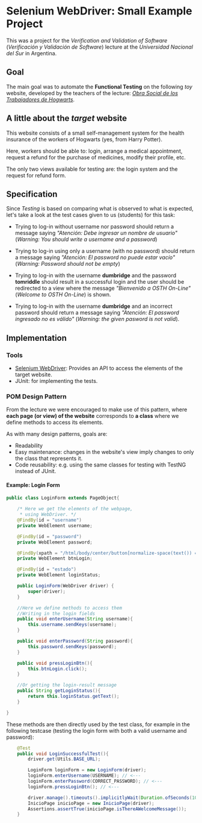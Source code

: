 # Selenium WebDriver: Small Example Project
This was a project for the _Verification and Validation of Software_ (_Verificación y Validación de Software_) lecture at the _Universidad Nacional del Sur_ in Argentina.

## Goal
The main goal was to automate the **Functional Testing** on the following _toy_ website, developed by the teachers of the lecture: [_Obra Social de los Trabajadores de Hogwarts_](https://cs.uns.edu.ar/~mll/temp/testing/examen/login.html).

## A little about the *target* website

This website consists of a small self-management system for the health insurance of the workers of Hogwarts (yes, from Harry Potter).

Here, workers should be able to: login, arrange a medical appointment, request a refund for the purchase of medicines, modify their profile, etc.

The only two views available for testing are: the login system and the request for refund form.

## Specification
Since *Testing* is based on comparing what is observed to what is expected, let's take a look at the test cases given to us (students) for this task:

- Trying to log-in without username nor password should return a message saying *"Atención: Debe ingresar un nombre de usuario"* (*Warning: You should write a username and a password*)


- Trying to log-in using only a username (with no password) should return a message saying *"Atención: El password no puede estar vacío"* (*Warning: Password should not be empty*)


- Trying to log-in with the username **dumbridge** and the password **tomriddle** should result in a successful login and the user should be redirected to a view where the message *"Bienvenido a OSTH On-Line"* (*Welcome to OSTH On-Line*) is shown.


- Trying to log-in with the username **dumbridge** and an incorrect password should return a message saying *"Atención: El password ingresado no es válido"* (*Warning: the given pasword is not valid*).

## Implementation
### Tools
- [Selenium WebDriver](https://www.selenium.dev/documentation/webdriver/): Provides an API to access the elements of the target website.
- JUnit: for implementing the tests.

### POM Design Pattern
From the lecture we were encouraged to make use of this pattern, where **each page (or view) of the website** corresponds to **a class** where we define methods to access its elements.

As with many design patterns, goals are: 
- Readability 
- Easy maintenance: changes in the website's view imply changes to only the class that represents it.
- Code reusability: e.g. using the same classes for testing with TestNG instead of JUnit.

#### Example: Login Form

```java
public class LoginForm extends PageObject{
    
    /* Here we get the elements of the webpage,
     * using WebDriver. */
    @FindBy(id = "username")
    private WebElement username;

    @FindBy(id = "password")
    private WebElement password;

    @FindBy(xpath = "/html/body/center/button[normalize-space(text()) = 'Ingresar']")
    private WebElement btnLogin;

    @FindBy(id = "estado")
    private WebElement loginStatus;

    public LoginForm(WebDriver driver) {
        super(driver);
    }

    //Here we define methods to access them
    //Writing in the login fields
    public void enterUsername(String username){
        this.username.sendKeys(username);
    }

    public void enterPassword(String password){
        this.password.sendKeys(password);
    }

    public void pressLoginBtn(){
        this.btnLogin.click();
    }

    //Or getting the login-result message
    public String getLoginStatus(){
        return this.loginStatus.getText();
    }

}
```

These methods are then directly used by the test class, for example in the following testcase (testing the login form with both a valid username and password):

```java
    @Test
    public void LoginSuccessfulTest(){
        driver.get(Utils.BASE_URL);

        LoginForm loginForm = new LoginForm(driver);
        loginForm.enterUsername(USERNAME); // <---
        loginForm.enterPassword(CORRECT_PASSWORD); // <---
        loginForm.pressLoginBtn(); // <---

        driver.manage().timeouts().implicitlyWait(Duration.ofSeconds(10));
        InicioPage inicioPage = new InicioPage(driver);
        Assertions.assertTrue(inicioPage.isThereAWelcomeMessage());
    }
```
